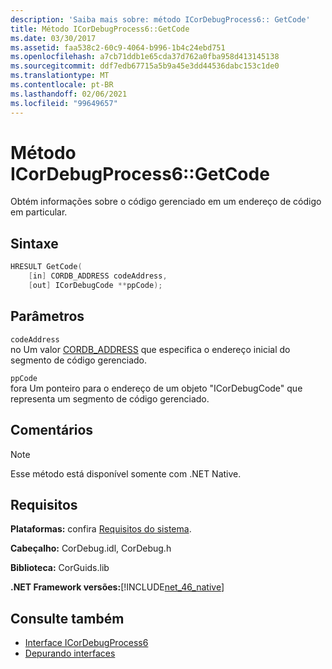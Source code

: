 ```yaml
---
description: 'Saiba mais sobre: método ICorDebugProcess6:: GetCode'
title: Método ICorDebugProcess6::GetCode
ms.date: 03/30/2017
ms.assetid: faa538c2-60c9-4064-b996-1b4c24ebd751
ms.openlocfilehash: a7cb71ddb1e65cda37d762a0fba958d413145138
ms.sourcegitcommit: ddf7edb67715a5b9a45e3dd44536dabc153c1de0
ms.translationtype: MT
ms.contentlocale: pt-BR
ms.lasthandoff: 02/06/2021
ms.locfileid: "99649657"
---
```

# <a name="icordebugprocess6getcode-method"></a>Método ICorDebugProcess6::GetCode

Obtém informações sobre o código gerenciado em um endereço de código em particular.  
  
## <a name="syntax"></a>Sintaxe  
  
```cpp  
HRESULT GetCode(  
    [in] CORDB_ADDRESS codeAddress,
    [out] ICorDebugCode **ppCode);  
```  
  
## <a name="parameters"></a>Parâmetros  

 `codeAddress`  
 no Um valor [CORDB_ADDRESS](../common-data-types-unmanaged-api-reference.md) que especifica o endereço inicial do segmento de código gerenciado.  
  
 `ppCode`  
 fora Um ponteiro para o endereço de um objeto "ICorDebugCode" que representa um segmento de código gerenciado.  
  
## <a name="remarks"></a>Comentários  
  
> [!NOTE]
> Esse método está disponível somente com .NET Native.  
  
## <a name="requirements"></a>Requisitos  

 **Plataformas:** confira [Requisitos do sistema](../../get-started/system-requirements.md).  
  
 **Cabeçalho:** CorDebug.idl, CorDebug.h  
  
 **Biblioteca:** CorGuids.lib  
  
 **.NET Framework versões:**[!INCLUDE[net_46_native](../../../../includes/net-46-native-md.md)]  
  
## <a name="see-also"></a>Consulte também

- [Interface ICorDebugProcess6](icordebugprocess6-interface.md)
- [Depurando interfaces](debugging-interfaces.md)

